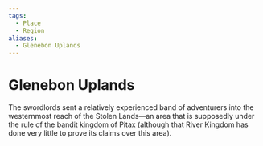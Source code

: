 ```yaml
---
tags:
  - Place
  - Region
aliases:
  - Glenebon Uplands
---
```

# Glenebon Uplands
The swordlords sent a relatively experienced band of adventurers into the westernmost reach of the Stolen Lands—an area that is supposedly under the rule of the bandit kingdom of Pitax (although that River Kingdom has done very little to prove its claims over this area).